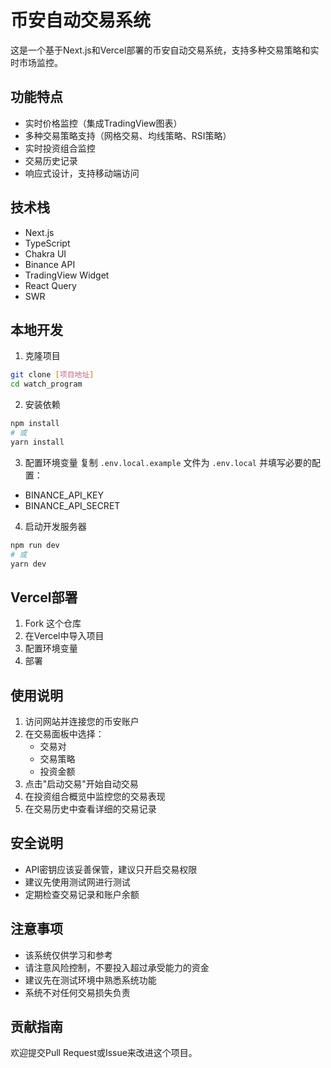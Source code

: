# 币安自动交易系统

这是一个基于Next.js和Vercel部署的币安自动交易系统，支持多种交易策略和实时市场监控。

## 功能特点

- 实时价格监控（集成TradingView图表）
- 多种交易策略支持（网格交易、均线策略、RSI策略）
- 实时投资组合监控
- 交易历史记录
- 响应式设计，支持移动端访问

## 技术栈

- Next.js
- TypeScript
- Chakra UI
- Binance API
- TradingView Widget
- React Query
- SWR

## 本地开发

1. 克隆项目
```bash
git clone [项目地址]
cd watch_program
```

2. 安装依赖
```bash
npm install
# 或
yarn install
```

3. 配置环境变量
复制 `.env.local.example` 文件为 `.env.local` 并填写必要的配置：
- BINANCE_API_KEY
- BINANCE_API_SECRET

4. 启动开发服务器
```bash
npm run dev
# 或
yarn dev
```

## Vercel部署

1. Fork 这个仓库
2. 在Vercel中导入项目
3. 配置环境变量
4. 部署

## 使用说明

1. 访问网站并连接您的币安账户
2. 在交易面板中选择：
   - 交易对
   - 交易策略
   - 投资金额
3. 点击"启动交易"开始自动交易
4. 在投资组合概览中监控您的交易表现
5. 在交易历史中查看详细的交易记录

## 安全说明

- API密钥应该妥善保管，建议只开启交易权限
- 建议先使用测试网进行测试
- 定期检查交易记录和账户余额

## 注意事项

- 该系统仅供学习和参考
- 请注意风险控制，不要投入超过承受能力的资金
- 建议先在测试环境中熟悉系统功能
- 系统不对任何交易损失负责

## 贡献指南

欢迎提交Pull Request或Issue来改进这个项目。
